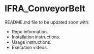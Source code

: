 # IFRA_ConveyorBelt

README.md file to be updated soon with:
- Repo information.
- Installation instructions.
- Usage instructions.
- Execution videos.